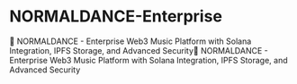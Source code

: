 # NORMALDANCE-Enterprise
🎵 NORMALDANCE - Enterprise Web3 Music Platform with Solana Integration, IPFS Storage, and Advanced Security🎵 NORMALDANCE - Enterprise Web3 Music Platform with Solana Integration, IPFS Storage, and Advanced Security
